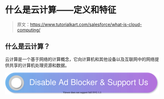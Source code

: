 # 什么是云计算——定义和特征

> 原文：<https://www.tutorialkart.com/salesforce/what-is-cloud-computing/>

## 什么是云计算？

云计算是一个基于网络的计算概念，它向计算机和其他设备以及互联网中的网络提供共享的计算机处理资源和数据。

[![](img/925da31b32d6bc3827932f6c8afb11bb.png)](https://www.tutorialkart.com/)